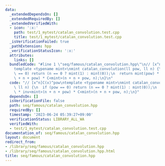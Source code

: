```yaml
---
data:
  _extendedDependsOn: []
  _extendedRequiredBy: []
  _extendedVerifiedWith:
  - icon: ':x:'
    path: test/1_mytest/catalan_convolution.test.cpp
    title: test/1_mytest/catalan_convolution.test.cpp
  _isVerificationFailed: true
  _pathExtension: hpp
  _verificationStatusIcon: ':x:'
  attributes:
    links: []
  bundledCode: "#line 1 \"seq/famous/catalan_convolution.hpp\"\n// [x^n]C(x)^pow\n\
    template <typename mint>\nmint catalan_convolution(ll pow, ll n) {\n  if (pow\
    \ == 0) return (n == 0 ? mint(1) : mint(0));\n  return mint(pow) * inv<mint>(n\
    \ + n + pow) * C<mint>(n + n + pow, n);\n}\n"
  code: "// [x^n]C(x)^pow\ntemplate <typename mint>\nmint catalan_convolution(ll pow,\
    \ ll n) {\n  if (pow == 0) return (n == 0 ? mint(1) : mint(0));\n  return mint(pow)\
    \ * inv<mint>(n + n + pow) * C<mint>(n + n + pow, n);\n}"
  dependsOn: []
  isVerificationFile: false
  path: seq/famous/catalan_convolution.hpp
  requiredBy: []
  timestamp: '2023-06-24 05:39:27+09:00'
  verificationStatus: LIBRARY_ALL_WA
  verifiedWith:
  - test/1_mytest/catalan_convolution.test.cpp
documentation_of: seq/famous/catalan_convolution.hpp
layout: document
redirect_from:
- /library/seq/famous/catalan_convolution.hpp
- /library/seq/famous/catalan_convolution.hpp.html
title: seq/famous/catalan_convolution.hpp
---
```

